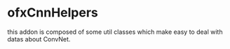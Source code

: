 # ofxCnnHelpers

this addon is composed of some util classes which make easy to deal with datas about ConvNet.
